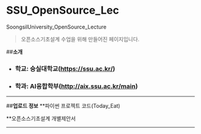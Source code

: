 # SSU_OpenSource_Lec
SoongsilUniversity_OpenSource_Lecture


>오픈소스기초설계 수업을 위해 만들어진 페이지입니다.

##__소개__
* ### 학교: 숭실대학교(https://ssu.ac.kr/)
* ### 학과: AI융합학부(http://aix.ssu.ac.kr/main)
<hr/>

##__업로드 정보__
**파이썬 프로젝트 코드(Today_Eat)

**오픈소스기초설계 개별제안서
<hr/>
